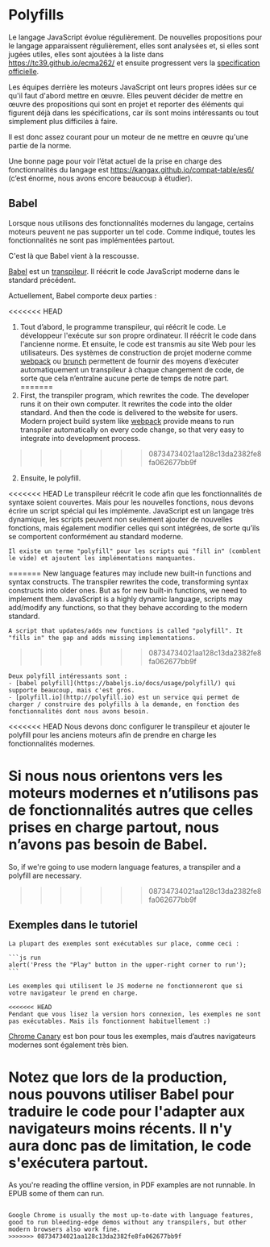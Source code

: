 
# Polyfills

Le langage JavaScript évolue régulièrement. De nouvelles propositions pour le langage apparaissent régulièrement, elles sont analysées et, si elles sont jugées utiles, elles sont ajoutées à la liste dans <https://tc39.github.io/ecma262/> et ensuite progressent vers la [specification officielle](http://www.ecma-international.org/publications/standards/Ecma-262.htm).

Les équipes derrière les moteurs JavaScript ont leurs propres idées sur ce qu'il faut d'abord mettre en œuvre. Elles peuvent décider de mettre en œuvre des propositions qui sont en projet et reporter des éléments qui figurent déjà dans les spécifications, car ils sont moins intéressants ou tout simplement plus difficiles à faire.

Il est donc assez courant pour un moteur de ne mettre en œuvre qu'une partie de la norme.

Une bonne page pour voir l’état actuel de la prise en charge des fonctionnalités du langage est <https://kangax.github.io/compat-table/es6/> (c’est énorme, nous avons encore beaucoup à étudier).

## Babel

Lorsque nous utilisons des fonctionnalités modernes du langage, certains moteurs peuvent ne pas supporter un tel code. Comme indiqué, toutes les fonctionnalités ne sont pas implémentées partout.

C'est là que Babel vient à la rescousse.

[Babel](https://babeljs.io) est un [transpileur](https://fr.wikipedia.org/wiki/Compilateur_source_%C3%A0_source). Il réécrit le code JavaScript moderne dans le standard précédent.

Actuellement, Babel comporte deux parties :

<<<<<<< HEAD
1. Tout d’abord, le programme transpileur, qui réécrit le code. Le développeur l'exécute sur son propre ordinateur. Il réécrit le code dans l'ancienne norme. Et ensuite, le code est transmis au site Web pour les utilisateurs. Des systèmes de construction de projet moderne comme [webpack](http://webpack.github.io/) ou [brunch](http://brunch.io/) permettent de fournir des moyens d’exécuter automatiquement un transpileur à chaque changement de code, de sorte que cela n’entraîne aucune perte de temps de notre part.
=======
1. First, the transpiler program, which rewrites the code. The developer runs it on their own computer. It rewrites the code into the older standard. And then the code is delivered to the website for users. Modern project build system like [webpack](http://webpack.github.io/) provide means to run transpiler automatically on every code change, so that very easy to integrate into development process.
>>>>>>> 08734734021aa128c13da2382fe8fa062677bb9f

2. Ensuite, le polyfill.

<<<<<<< HEAD
    Le transpileur réécrit le code afin que les fonctionnalités de syntaxe soient couvertes. Mais pour les nouvelles fonctions, nous devons écrire un script spécial qui les implémente. JavaScript est un langage très dynamique, les scripts peuvent non seulement ajouter de nouvelles fonctions, mais également modifier celles qui sont intégrées, de sorte qu’ils se comportent conformément au standard moderne.

    Il existe un terme "polyfill" pour les scripts qui "fill in" (comblent le vide) et ajoutent les implémentations manquantes.
=======
    New language features may include new built-in functions and syntax constructs.
    The transpiler rewrites the code, transforming syntax constructs into older ones. But as for new built-in functions, we need to implement them. JavaScript is a highly dynamic language, scripts may add/modify any functions, so that they behave according to the modern standard.

    A script that updates/adds new functions is called "polyfill". It "fills in" the gap and adds missing implementations.
>>>>>>> 08734734021aa128c13da2382fe8fa062677bb9f

    Deux polyfill intéressants sont :
    - [babel polyfill](https://babeljs.io/docs/usage/polyfill/) qui supporte beaucoup, mais c'est gros.
    - [polyfill.io](http://polyfill.io) est un service qui permet de charger / construire des polyfills à la demande, en fonction des fonctionnalités dont nous avons besoin.

<<<<<<< HEAD
Nous devons donc configurer le transpileur et ajouter le polyfill pour les anciens moteurs afin de prendre en charge les fonctionnalités modernes.

Si nous nous orientons vers les moteurs modernes et n’utilisons pas de fonctionnalités autres que celles prises en charge partout, nous n’avons pas besoin de Babel.
=======
So, if we're going to use modern language features, a transpiler and a polyfill are necessary.
>>>>>>> 08734734021aa128c13da2382fe8fa062677bb9f

## Exemples dans le tutoriel


````online
La plupart des exemples sont exécutables sur place, comme ceci :

```js run
alert('Press the "Play" button in the upper-right corner to run');
```

Les exemples qui utilisent le JS moderne ne fonctionneront que si votre navigateur le prend en charge.
````

```offline
<<<<<<< HEAD
Pendant que vous lisez la version hors connexion, les exemples ne sont pas exécutables. Mais ils fonctionnent habituellement :)
```

[Chrome Canary](https://www.google.com/chrome/browser/canary.html) est bon pour tous les exemples, mais d’autres navigateurs modernes sont également très bien.

Notez que lors de la production, nous pouvons utiliser Babel pour traduire le code pour l'adapter aux navigateurs moins récents. Il n'y aura donc pas de limitation, le code s'exécutera partout.
=======
As you're reading the offline version, in PDF examples are not runnable. In EPUB some of them can run.
```

Google Chrome is usually the most up-to-date with language features, good to run bleeding-edge demos without any transpilers, but other modern browsers also work fine.
>>>>>>> 08734734021aa128c13da2382fe8fa062677bb9f
